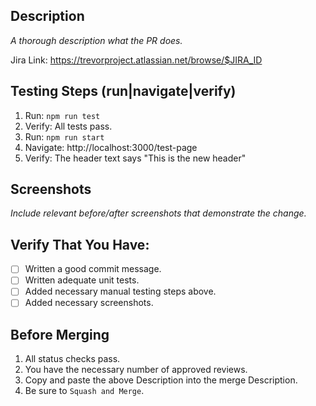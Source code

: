 ## Description
_A thorough description what the PR does._

Jira Link: https://trevorproject.atlassian.net/browse/$JIRA_ID

## Testing Steps (run|navigate|verify)
1. Run: `npm run test`
2. Verify: All tests pass.
3. Run: `npm run start`
4. Navigate: http://localhost:3000/test-page
5. Verify: The header text says "This is the new header"

## Screenshots
_Include relevant before/after screenshots that demonstrate the change._

## Verify That You Have:
- [ ] Written a good commit message.
- [ ] Written adequate unit tests.
- [ ] Added necessary manual testing steps above.
- [ ] Added necessary screenshots.

## Before Merging
1. All status checks pass.
2. You have the necessary number of approved reviews.
3. Copy and paste the above Description into the merge Description.
4. Be sure to `Squash and Merge`.